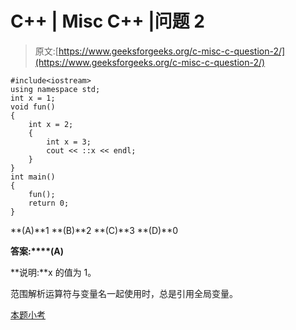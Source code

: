 # C++ | Misc C++ |问题 2

> 原文:[https://www.geeksforgeeks.org/c-misc-c-question-2/](https://www.geeksforgeeks.org/c-misc-c-question-2/)

```
#include<iostream>
using namespace std;
int x = 1;
void fun()
{
    int x = 2;
    {
        int x = 3;
        cout << ::x << endl;
    }
}
int main()
{
    fun();
    return 0;
}
```

**(A)**1
**(B)**2
**(C)**3
**(D)**0

**答案:****(A)**

**说明:**x 的值为 1。

范围解析运算符与变量名一起使用时，总是引用全局变量。

[本题小考](https://www.geeksforgeeks.org/c-plus-plus-gq/misc-c-gq/)